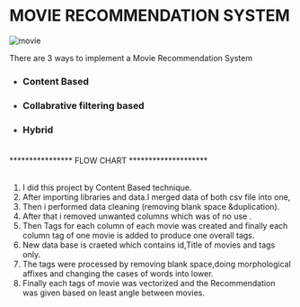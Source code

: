 # MOVIE RECOMMENDATION SYSTEM


![movie](https://miro.medium.com/max/1132/1*N0-ikjPv4RUVvS-6KCgLPg.jpeg)

There are 3 ways to implement a Movie Recommendation System

* ### Content Based <br />
* ### Collabrative filtering based <br />
* ### Hybrid <br /> <br />
**************** FLOW CHART ********************<br /><br />
1. I did this project by Content Based technique.<br />
2. After importing libraries and data.I merged data of both csv file into one, <br />
3. Then i performed data cleaning (removing blank space &duplication).<br />
4. After that i removed unwanted columns which was of no use .<br />
5. Then Tags for each column of each movie was created and finally each column tag of one movie is added to produce one overall tags.<br />
6. New data base is craeted which contains id,Title of movies and tags only.<br />
7. The tags were processed by removing blank space,doing morphological affixes and changing the cases of words into lower.<br />
8. Finally each tags of movie was vectorized and the Recommendation was given based on least angle between movies.
